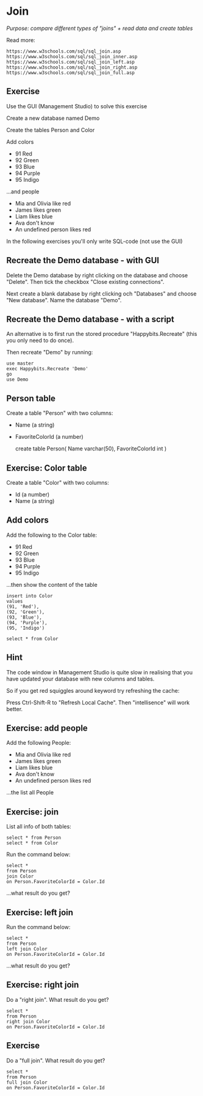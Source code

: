 # Join

*Purpose: compare different types of "joins" + read data and create tables*

Read more:

	https://www.w3schools.com/sql/sql_join.asp
	https://www.w3schools.com/sql/sql_join_inner.asp
	https://www.w3schools.com/sql/sql_join_left.asp
	https://www.w3schools.com/sql/sql_join_right.asp
	https://www.w3schools.com/sql/sql_join_full.asp

## Exercise

Use the GUI (Management Studio) to solve this exercise

Create a new database named Demo

Create the tables Person and Color

Add colors 

- 91 Red
- 92 Green
- 93 Blue
- 94 Purple
- 95 Indigo

...and people

- Mia and Olivia like red
- James likes green
- Liam likes blue
- Ava don't know
- An undefined person likes red

In the following exercises you'll only write SQL-code (not use the GUI)

## Recreate the Demo database - with GUI

Delete the Demo database by right clicking on the database and choose "Delete". Then tick the checkbox "Close existing connections".

Next create a blank database by right clicking och "Databases" and choose "New database". Name the database "Demo".

## Recreate the Demo database - with a script

An alternative is to first run the stored procedure "Happybits.Recreate" (this you only need to do once). 

Then recreate "Demo" by running:

	use master
	exec Happybits.Recreate 'Demo'
	go
	use Demo

## Person table

Create a table "Person" with two columns:
- Name (a string)
- FavoriteColorId (a number)

	create table Person(
		Name varchar(50),
		FavoriteColorId int
	)

## Exercise: Color table 

Create a table "Color" with two columns:
- Id (a number)
- Name (a string)

## Add colors

Add the following to the Color table:

- 91 Red
- 92 Green
- 93 Blue
- 94 Purple
- 95 Indigo

...then show the content of the table

	insert into Color 
	values
	(91, 'Red'),
	(92, 'Green'),
	(93, 'Blue'),
	(94, 'Purple'),
	(95, 'Indigo')

	select * from Color

## Hint

The code window in Management Studio is quite slow in realising that you have updated your database with new columns and tables.

So if you get red squiggles around keyword try refreshing the cache:

Press Ctrl-Shift-R to "Refresh Local Cache". Then "intellisence" will work better.

## Exercise: add people

Add the following People: 
- Mia and Olivia like red
- James likes green
- Liam likes blue
- Ava don't know
- An undefined person likes red

...the list all People
	
## Exercise: join

List all info of both tables:

	select * from Person
	select * from Color

Run the command below:

	select * 
	from Person 
	join Color 
	on Person.FavoriteColorId = Color.Id

...what result do you get?

## Exercise: left join

Run the command below:

	select * 
	from Person 
	left join Color 
	on Person.FavoriteColorId = Color.Id

...what result do you get? 

## Exercise: right join

Do a "right join". What result do you get?

	select * 
	from Person 
	right join Color 
	on Person.FavoriteColorId = Color.Id

## Exercise

Do a "full join". What result do you get?

	select * 
	from Person 
	full join Color 
	on Person.FavoriteColorId = Color.Id
